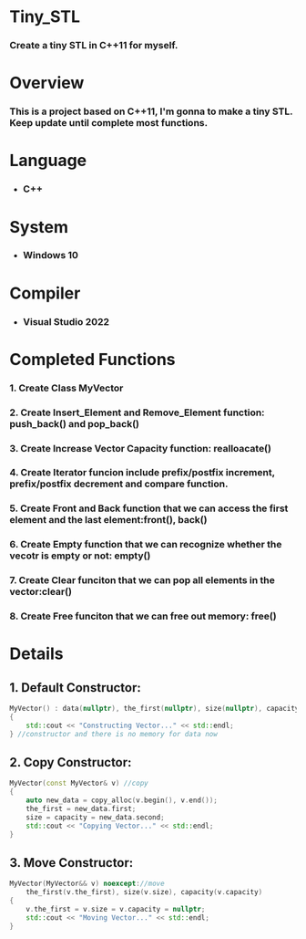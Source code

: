 # Tiny_STL
### Create a tiny STL in C++11 for myself.

# Overview
### This is a project based on C++11, I'm gonna to make a tiny STL. Keep update until complete most functions.

# Language
* ### C++

# System
* ### Windows 10

# Compiler
* ### Visual Studio 2022

# Completed Functions
### 1. Create Class MyVector
### 2. Create Insert_Element and Remove_Element function: push_back() and pop_back()
### 3. Create Increase Vector Capacity function: realloacate()
### 4. Create Iterator funcion include prefix/postfix increment, prefix/postfix decrement and compare function.
### 5. Create Front and Back function that we can access the first element and the last element:front(), back()
### 6. Create Empty function that we can recognize whether the vecotr is empty or not: empty()
### 7. Create Clear funciton that we can pop all elements in the vector:clear()
### 8. Create Free funciton that we can free out memory: free()


# Details
## 1. Default Constructor:
```c++
MyVector() : data(nullptr), the_first(nullptr), size(nullptr), capacity(nullptr) 
{ 
	std::cout << "Constructing Vector..." << std::endl; 
} //constructor and there is no memory for data now
```
## 2. Copy Constructor:
```c++
MyVector(const MyVector& v) //copy
{
	auto new_data = copy_alloc(v.begin(), v.end());
	the_first = new_data.first;
	size = capacity = new_data.second;
	std::cout << "Copying Vector..." << std::endl;
} 
```
## 3. Move Constructor:
```c++
MyVector(MyVector&& v) noexcept://move
	the_first(v.the_first), size(v.size), capacity(v.capacity)
{
	v.the_first = v.size = v.capacity = nullptr;
	std::cout << "Moving Vector..." << std::endl;
}
```

